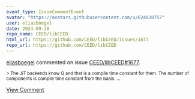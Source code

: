```yaml
---
event_type: IssueCommentEvent
avatar: "https://avatars.githubusercontent.com/u/62483075?"
user: eliasboegel
date: 2024-09-28
repo_name: CEED/libCEED
html_url: https://github.com/CEED/libCEED/issues/1677
repo_url: https://github.com/CEED/libCEED
---
```


<a href='https://github.com/eliasboegel' target='_blank'>eliasboegel</a> commented on issue <a href='https://github.com/CEED/libCEED/issues/1677' target='_blank'>CEED/libCEED#1677</a>.

<small>> The JiT backends know Q and that is a compile time constant for them. The number of components is compile time constant from the basis....</small>

<a href='https://github.com/CEED/libCEED/issues/1677' target='_blank'>View Comment</a>
